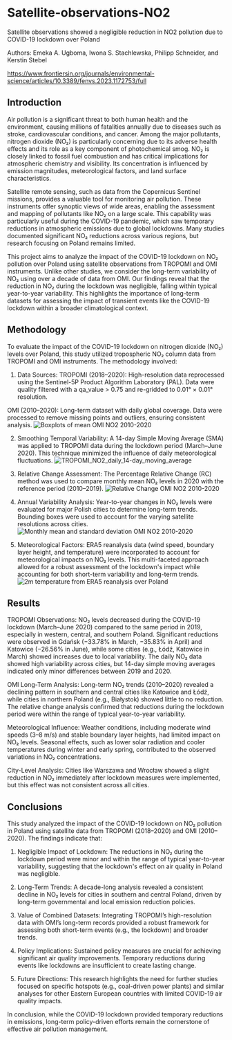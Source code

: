 # Satellite-observations-NO2
Satellite observations showed a negligible reduction in NO2 pollution due to COVID-19 lockdown over Poland 

Authors: Emeka A. Ugboma, Iwona S. Stachlewska, Philipp Schneider, and Kerstin Stebel

https://www.frontiersin.org/journals/environmental-science/articles/10.3389/fenvs.2023.1172753/full

## Introduction
Air pollution is a significant threat to both human health and the environment, causing millions of fatalities annually due to diseases such as stroke, cardiovascular conditions, and cancer. Among the major pollutants, nitrogen dioxide (NO₂) is particularly concerning due to its adverse health effects and its role as a key component of photochemical smog. NO₂ is closely linked to fossil fuel combustion and has critical implications for atmospheric chemistry and visibility. Its concentration is influenced by emission magnitudes, meteorological factors, and land surface characteristics.

Satellite remote sensing, such as data from the Copernicus Sentinel missions, provides a valuable tool for monitoring air pollution. These instruments offer synoptic views of wide areas, enabling the assessment and mapping of pollutants like NO₂ on a large scale. This capability was particularly useful during the COVID-19 pandemic, which saw temporary reductions in atmospheric emissions due to global lockdowns. Many studies documented significant NO₂ reductions across various regions, but research focusing on Poland remains limited.

This project aims to analyze the impact of the COVID-19 lockdown on NO₂ pollution over Poland using satellite observations from TROPOMI and OMI instruments. Unlike other studies, we consider the long-term variability of NO₂ using over a decade of data from OMI. Our findings reveal that the reduction in NO₂ during the lockdown was negligible, falling within typical year-to-year variability. This highlights the importance of long-term datasets for assessing the impact of transient events like the COVID-19 lockdown within a broader climatological context.

## Methodology
To evaluate the impact of the COVID-19 lockdown on nitrogen dioxide (NO₂) levels over Poland, this study utilized tropospheric NO₂ column data from TROPOMI and OMI instruments. The methodology involved:

1. Data Sources:
TROPOMI (2018–2020): High-resolution data reprocessed using the Sentinel-5P Product Algorithm Laboratory (PAL). Data were quality filtered with a qa_value > 0.75 and re-gridded to 0.01° × 0.01° resolution.

OMI (2010–2020): Long-term dataset with daily global coverage. Data were processed to remove missing points and outliers, ensuring consistent analysis.
![Boxplots of mean OMI NO2 2010-2020](images/Fig.6_Boxplots_annual_OMI_NO2.jpg)

2. Smoothing Temporal Variability:
A 14-day Simple Moving Average (SMA) was applied to TROPOMI data during the lockdown period (March–June 2020). This technique minimized the influence of daily meteorological fluctuations. ![TROPOMI_NO2_daily_14-day_moving_average](images/Fig.3_TROPOMI_NO2_daily_14-day_moving_average.jpg)

3. Relative Change Assessment:
The Percentage Relative Change (RC) method was used to compare monthly mean NO₂ levels in 2020 with the reference period (2010–2019). 
![Relative Change OMI NO2 2010-2020](images/Fig.4_Relative_change_OMI.jpg)

4. Annual Variability Analysis:
Year-to-year changes in NO₂ levels were evaluated for major Polish cities to determine long-term trends. Bounding boxes were used to account for the varying satellite resolutions across cities. ![Monthly mean and standard deviation OMI NO2 2010-2020](images/Fig.5_Monthly_mean_NO2_SD_OMI.jpg)

5. Meteorological Factors:
ERA5 reanalysis data (wind speed, boundary layer height, and temperature) were incorporated to account for meteorological impacts on NO₂ levels.
This multi-faceted approach allowed for a robust assessment of the lockdown's impact while accounting for both short-term variability and long-term trends. ![2m temperature from ERA5 reanalysis over Poland](images/2m_temp_ERA5.png)


## Results

TROPOMI Observations:
NO₂ levels decreased during the COVID-19 lockdown (March–June 2020) compared to the same period in 2019, especially in western, central, and southern Poland.
Significant reductions were observed in Gdańsk (−33.78% in March, −35.83% in April) and Katowice (−26.56% in June), while some cities (e.g., Łódź, Katowice in March) showed increases due to local variability.
The daily NO₂ data showed high variability across cities, but 14-day simple moving averages indicated only minor differences between 2019 and 2020.

OMI Long-Term Analysis:
Long-term NO₂ trends (2010–2020) revealed a declining pattern in southern and central cities like Katowice and Łódź, while cities in northern Poland (e.g., Białystok) showed little to no reduction. 
The relative change analysis confirmed that reductions during the lockdown period were within the range of typical year-to-year variability.

Meteorological Influence:
Weather conditions, including moderate wind speeds (3–8 m/s) and stable boundary layer heights, had limited impact on NO₂ levels.
Seasonal effects, such as lower solar radiation and cooler temperatures during winter and early spring, contributed to the observed variations in NO₂ concentrations.

City-Level Analysis:
Cities like Warszawa and Wrocław showed a slight reduction in NO₂ immediately after lockdown measures were implemented, but this effect was not consistent across all cities.

## Conclusions
This study analyzed the impact of the COVID-19 lockdown on NO₂ pollution in Poland using satellite data from TROPOMI (2018–2020) and OMI (2010–2020). The findings indicate that:

1. Negligible Impact of Lockdown: The reductions in NO₂ during the lockdown period were minor and within the range of typical year-to-year variability, suggesting that the lockdown's effect on air quality in Poland was negligible.

2. Long-Term Trends: A decade-long analysis revealed a consistent decline in NO₂ levels for cities in southern and central Poland, driven by long-term governmental and local emission reduction policies.

3. Value of Combined Datasets: Integrating TROPOMI’s high-resolution data with OMI’s long-term records provided a robust framework for assessing both short-term events (e.g., the lockdown) and broader trends.

4. Policy Implications: Sustained policy measures are crucial for achieving significant air quality improvements. Temporary reductions during events like lockdowns are insufficient to create lasting change.

5. Future Directions: This research highlights the need for further studies focused on specific hotspots (e.g., coal-driven power plants) and similar analyses for other Eastern European countries with limited COVID-19 air quality impacts.

In conclusion, while the COVID-19 lockdown provided temporary reductions in emissions, long-term policy-driven efforts remain the cornerstone of effective air pollution management.
